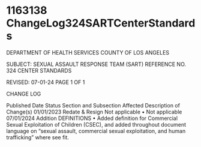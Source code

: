 # 1163138 ChangeLog324SARTCenterStandards

DEPARTMENT OF HEALTH SERVICES 
COUNTY OF LOS ANGELES 
  
SUBJECT: SEXUAL ASSAULT RESPONSE TEAM (SART) REFERENCE NO. 324
  CENTER STANDARDS 
 
 
 
REVISED: 07-01-24 PAGE 1 OF 1  
 
CHANGE LOG 
 
Published 
Date 
Status Section and 
Subsection Affected 
Description of Change(s) 
01/01/2023 Redate & 
Resign 
Not applicable 
• Not applicable 
07/01/2024 Addition DEFINITIONS 
• Added definition for Commercial 
Sexual Exploitation of Children 
(CSEC), and added throughout 
document language on “sexual 
assault, commercial sexual 
exploitation, and human trafficking” 
where see fit.
